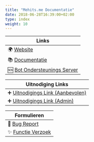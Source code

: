 ```yaml
---
title: "Mehits.me Documentatie"
date: 2018-06-28T16:39:00+02:00
type: index
weight: 10
---
```


Links |
--- |
🌍 [Website](https://mehits.me/) |
📚 [Documentatie](https://docs.mehits.me/) |
🆘 [Bot Ondersteunings Server](https://discord.gg/dWSgwcsv8X) |

Uitnodiging Links |
--- |
➕ [Uitnodigings Link (Aanbevolen)](https://discord.com/oauth2/authorize?&client_id=832610442438246400&scope=applications.commands+bot&permissions=279113624822) |
➕ [Uitnodigings Link (Admin)](https://discord.com/oauth2/authorize?&client_id=832610442438246400&scope=applications.commands+bot&permissions=8) |

Formulieren |
--- |
🐛 [Bug Report](https://github.com/Mehits-me/Mehits.me/issues/new?assignees=JokeDevil&labels=bug&template=bug_report.yml&title=%5BBUG%5D%3A+) |
✨ [Functie Verzoek](https://github.com/Mehits-me/Mehits.me/issues/new?assignees=JokeDevil&labels=enhancement&template=feature_request.yml&title=%5BFEAT%5D%3A+) |